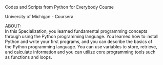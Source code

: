 Codes and Scripts from Python for Everybody Course

University of Michigan - Coursera

ABOUT:   
In this Specialization, you learned fundamental programming concepts through 
using the Python programming language. You learned how to install Python and 
write your first programs, and you can describe the basics of the Python 
programming language. You can use variables to store, retrieve, and calculate 
information and you can utilize core programming tools such as functions and 
loops.
